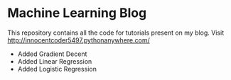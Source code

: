 # Machine Learning Blog

This repository contains all the code for tutorials present on my blog. Visit http://innocentcoder5497.pythonanywhere.com/
- Added Gradient Decent
- Added Linear Regression
- Added Logistic Regression